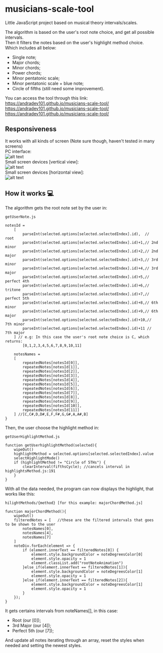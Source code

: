 # musicians-scale-tool
Little JavaScript project based on musical theory intervals/scales.  

The algorithm is based on the user's root note choice, and get all possible intervals.  
Then it filters the notes based on the user's highlight method choice.    
Which includes all below:  

- Single note;  
- Major chords;  
- Minor chords;  
- Power chords;  
- Minor pentatonic scale;  
- Minor pentatonic scale + blue note;  
- Circle of fifths (still need some improvement).  

You can access the tool through this link:  
https://andradev101.github.io/musicians-scale-tool/  
https://andradev101.github.io/musicians-scale-tool/  
https://andradev101.github.io/musicians-scale-tool/  

## Responsiveness

It works with all kinds of screen (Note sure though, haven't tested in many screens)  
PC interface:  
![alt text](https://i.imgur.com/KcXvrzt.png)  
Small screen devices [vertical view]:  
![alt text](https://i.imgur.com/QPQhIiJ.png)  
Small screen devices [horizontal view]:    
![alt text](https://i.imgur.com/1ahZ5t3.png)  

## How it works :computer:

The algorithm gets the root note set by the user in:
```
getUserNote.js

notesId =
    [   
        parseInt(selected.options[selected.selectedIndex].id),  // root
        parseInt(selected.options[selected.selectedIndex].id)+1,// 2nd minor
        parseInt(selected.options[selected.selectedIndex].id)+2,// 2nd major
        parseInt(selected.options[selected.selectedIndex].id)+3,// 3rd minor
        parseInt(selected.options[selected.selectedIndex].id)+4,// 3rd major
        parseInt(selected.options[selected.selectedIndex].id)+5,// perfect 4th
        parseInt(selected.options[selected.selectedIndex].id)+6,// tritone
        parseInt(selected.options[selected.selectedIndex].id)+7,// perfect 5th
        parseInt(selected.options[selected.selectedIndex].id)+8,// 6th minor
        parseInt(selected.options[selected.selectedIndex].id)+9,// 6th major
        parseInt(selected.options[selected.selectedIndex].id)+10,// 7th minor
        parseInt(selected.options[selected.selectedIndex].id)+11 // 7th major
    ] // e.g: In this case the user's root note choice is C, which returns:
        [0,1,2,3,4,5,6,7,8,9,10,11]
    
    notesNames = 
    [ 
        repeatedNotes[notesId[0]],
        repeatedNotes[notesId[1]],
        repeatedNotes[notesId[2]],
        repeatedNotes[notesId[3]],
        repeatedNotes[notesId[4]],
        repeatedNotes[notesId[5]],
        repeatedNotes[notesId[6]],
        repeatedNotes[notesId[7]],
        repeatedNotes[notesId[8]],
        repeatedNotes[notesId[9]],
        repeatedNotes[notesId[10]],
        repeatedNotes[notesId[11]]
    ] //[C,C#,D,D#,E,F,F#,G,G#,A,A#,B]
}
```
Then, the user choose the highlight method in:
```
getUserHighlightMethod.js

function getUserhighlightMethod(selected){
    wipeOut()
    highlightMethod = selected.options[selected.selectedIndex].value
    selectHighlightMode()
    if (highlightMethod != "Circle of 5THs") {
        clearInterval(fifthsCycle); //cancels interval in highlightsMethod.js:191
    }   
}
```
With all the data needed, the program can now displays the highlight, that works like this:

```
hilightMethods/{method} [for this example: majorChordMethod.js]

function majorChordMethod(){
    wipeOut()
    filteredNotes = [   //these are the filtered intervals that goes to be shown to the user 
        notesNames[0], 
        notesNames[4], 
        notesNames[7]
    ]
    noteDiv.forEach(element => {
        if (element.innerText == filteredNotes[0]) {
            element.style.backgroundColor = noteDegreesColor[0]
            element.style.opacity = 1
            element.classList.add("rootNoteAnimation")
        }else if(element.innerText == filteredNotes[1]){
            element.style.backgroundColor = noteDegreesColor[1]
            element.style.opacity = 1    
        }else if(element.innerText == filteredNotes[2]){
            element.style.backgroundColor = noteDegreesColor[1]
            element.style.opacity = 1    
        }
    });   
}
```
It gets certains intervals from noteNames[], in this case: 
- Root (our [0]);
- 3rd Major (our [4]);
- Perfect 5th (our [7]);  

And update all notes iterating through an array, reset the styles when needed and setting the newest styles.
